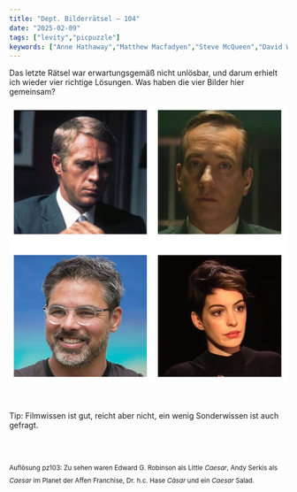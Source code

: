 ```yaml
---
title: "Dept. Bilderrätsel – 104"
date: "2025-02-09"
tags: ["levity","picpuzzle"]
keywords: ["Anne Hathaway","Matthew Macfadyen","Steve McQueen","David Wagner"]
---
```

Das letzte Rätsel war erwartungsgemäß nicht unlösbar, und darum erhielt ich wieder vier richtige Lösungen. Was haben die vier Bilder hier gemeinsam?
 <br/>

<img  src="/assets/img/picpuzzle/picpuzzle104.webp" alt="Bilderrätsel104">

<br/>
<br/>
<br/>

Tip: Filmwissen ist gut, reicht aber nicht, ein wenig Sonderwissen ist auch gefragt.

<br/>
<br/>

<sup>Auflösung pz103: Zu sehen waren Edward G. Robinson als Little <i>Caesar</i>, Andy Serkis als <i>Caesar</i> im Planet der Affen Franchise, Dr. h.c. Hase <i>Cäsar</i> und ein <i>Caesar</i> Salad.
<sup>
